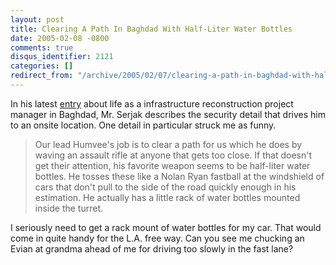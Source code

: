 ```yaml
---
layout: post
title: Clearing A Path In Baghdad With Half-Liter Water Bottles
date: 2005-02-08 -0800
comments: true
disqus_identifier: 2121
categories: []
redirect_from: "/archive/2005/02/07/clearing-a-path-in-baghdad-with-half-liter-water-bottles.aspx/"
---
```


In his latest
[entry](http://serjak.blogspot.com/2005/02/nothing-happening_09.html)
about life as a infrastructure reconstruction project manager in
Baghdad, Mr. Serjak describes the security detail that drives him to an
onsite location. One detail in particular struck me as funny.

> Our lead Humvee's job is to clear a path for us which he does by
> waving an assault rifle at anyone that gets too close. If that doesn't
> get their attention, his favorite weapon seems to be half-liter water
> bottles. He tosses these like a Nolan Ryan fastball at the windshield
> of cars that don't pull to the side of the road quickly enough in his
> estimation. He actually has a little rack of water bottles mounted
> inside the turret.

I seriously need to get a rack mount of water bottles for my car. That
would come in quite handy for the L.A. free way. Can you see me chucking
an Evian at grandma ahead of me for driving too slowly in the fast lane?

